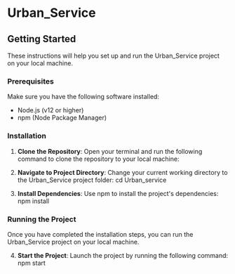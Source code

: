 # Urban_Service

## Getting Started

These instructions will help you set up and run the Urban_Service project on your local machine.

### Prerequisites

Make sure you have the following software installed:

- Node.js (v12 or higher)
- npm (Node Package Manager)

### Installation

1. **Clone the Repository**: Open your terminal and run the following command to clone the repository to your local machine:

2. **Navigate to Project Directory**: Change your current working directory to the Urban_Service project folder:
cd Urban_service

3. **Install Dependencies**: Use npm to install the project's dependencies:
npm install

### Running the Project

Once you have completed the installation steps, you can run the Urban_Service project on your local machine.

4. **Start the Project**: Launch the project by running the following command:
npm start